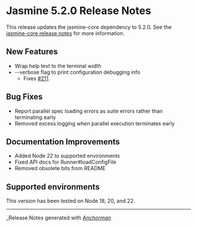 # Jasmine 5.2.0 Release Notes

This release updates the jasmine-core dependency to 5.2.0. See the
[jasmine-core release notes](https://github.com/jasmine/jasmine/blob/main/release_notes/5.2.0.md)
for more information.

## New Features

* Wrap help text to the terminal width
* --verbose flag to print configuration debugging info 
  * Fixes [#211](https://github.com/jasmine/jasmine-npm/issues/211).

## Bug Fixes

* Report parallel spec loading errors as suite errors rather than terminating early
* Removed excess logging when parallel execution terminates early

## Documentation Improvements

* Added Node 22 to supported environments
* Fixed API docs for Runner#loadConfigFile
* Removed obsolete bits from README

## Supported environments

This version has been tested on Node 18, 20, and 22.

------

_Release Notes generated with _[Anchorman](http://github.com/infews/anchorman)_
